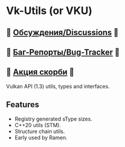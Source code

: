# Vk-Utils (or VKU)

## 💬 [Обсуждения/Discussions](https://github.com/helixd2s/about/discussions) 💬
## 🐞 [Баг-Репорты/Bug-Tracker](https://github.com/helixd2s/about/issues) 🐞
## 🥀 [Акция скорби](https://github.com/helixd2s/unit-a/blob/main/docs/unit-a/personal.md) 🥀

Vulkan API (1.3) utils, types and interfaces.

## Features

- Registry generated sType sizes. 
- C++20 utils (STM).
- Structure chain utils.
- Early used by Ramen. 
